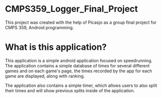 # CMPS359_Logger_Final_Project
This project was created with the help of Picasjo as a group final project for CMPS 359, Android programming.

# What is this application?
This application is a simple android application focused on speedrunning. The application contains a simple database of times for several different games and on
each game's page, the times recorded by the app for each game are displayed, along with ranking.

The application also contains a simple timer, which allows users to also split their times and will show previous splits inside of the application.
